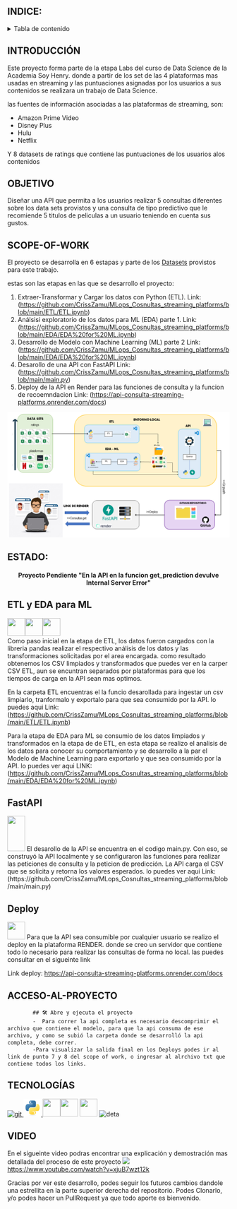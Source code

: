 ## INDICE:
<!-- TABLE OF CONTENTS -->
<details>
  <summary>Tabla de contenido</summary>
  <ol>
    <li><a href="#INDICE">ÍNDICE</a></li>
    <li><a href="#INTRODUCCIÓN">INTRODUCCIÓN</a></li>
    <li><a href="#OBJETIVO">OBJETIVO</a></li>
    <li><a href="#SCOPE-OF-WORK">SCOPE OF WORK</a></li>
    <li><a href="#ESTADO">ESTADO</a></li>
    <li><a href="#EDA-ETL">EDA - ETL</a></li>
    <li><a href="#FastAPI">FastAPI</a></li>
    <li><a href="#Deploy">Deploy</a></li>
    <li><a href="#ACCESO-AL-PROYECTO">ACCESO AL PROYECTO</a></li>
    <li><a href="#TECNOLOGÍAS">TECNOLOGÍAS UTILIZADAS</a></li>
    <li><a href="#VIDEO">VIDEO</a></li>
  </ol>
</details>

## INTRODUCCIÓN
Este proyecto forma parte de la etapa Labs del curso de Data Science de la Academia Soy Henry. donde a partir de los set de las 4 plataformas mas usadas en streaming y las puntuaciones asignadas por los usuarios a sus contenidos se realizara un trabajo de Data Science.

las fuentes de información asociadas a las plataformas de streaming, son:
- Amazon Prime Video
- Disney Plus
- Hulu
- Netflix

Y 8 datasets de ratings que contiene las puntuaciones de los usuarios alos contenidos
## OBJETIVO
Diseñar una API que permita a los usuarios realizar 5 consultas diferentes sobre los data sets provistos y una consulta de tipo predictivo que le recomiende 5 titulos de peliculas a un usuario teniendo en cuenta sus gustos.

## SCOPE-OF-WORK
El proyecto se desarrolla en 6 estapas y parte de los [Datasets](https://github.com/HX-PRomero/PI_ML_OPS)
provistos para este trabajo.

estas son las etapas en las que se desarrollo el proyecto:

1. Extraer-Transformar y Cargar los datos con Python (ETL). Link: (https://github.com/CrissZamu/MLops_Cosnultas_streaming_platforms/blob/main/ETL/ETL.ipynb)
2. Análsisi exploratorio de los datos para ML (EDA) parte 1. Link: (https://github.com/CrissZamu/MLops_Cosnultas_streaming_platforms/blob/main/EDA/EDA%20for%20ML.ipynb)
3. Desarrollo de Modelo con Machine Learning (ML) parte 2 Link: (https://github.com/CrissZamu/MLops_Cosnultas_streaming_platforms/blob/main/EDA/EDA%20for%20ML.ipynb)
4. Desarollo de una API con FastAPI Link: (https://github.com/CrissZamu/MLops_Cosnultas_streaming_platforms/blob/main/main.py)
5. Deploy de la API en Render para las funciones de consulta y la funcion de recoemndacion Link: (https://api-consulta-streaming-platforms.onrender.com/docs)

![arquitectura](https://github.com/CrissZamu/MLops_Cosnultas_streaming_platforms/blob/main/structure.png)

## ESTADO:
<h4 align="center">
 Proyecto Pendiente
 "En la API en la funcion get_prediction devulve Internal Server Error" 
</h4>

## ETL y EDA para ML
<img src="https://cdn.jsdelivr.net/gh/devicons/devicon/icons/python/python-original.svg" width=40px height=40px/><img src="https://cdn.jsdelivr.net/gh/devicons/devicon/icons/jupyter/jupyter-original-wordmark.svg" width=40px height=40px/><img src="https://cdn.jsdelivr.net/gh/devicons/devicon/icons/pandas/pandas-original.svg" width=40px height=40px/>  
Como paso inicial en la etapa de ETL, los datos fueron cargados con la libreria pandas realizar el respectivo análisis de los datos y las transformaciones solicitadas por el area encargada. como resultado obtenemos los CSV limpiados y transformados que puedes ver en la carper CSV ETL, aun se encuntran separados por plataformas para que los tiempos de carga en la API sean mas optimos.

En la carpeta ETL encuentras el la funcio desarollada para ingestar un csv limpiarlo, tranformalo y exportalo para que sea consumido por la API. lo puedes aqui Link: (https://github.com/CrissZamu/MLops_Cosnultas_streaming_platforms/blob/main/ETL/ETL.ipynb)

Para la etapa de EDA para ML se consumio de los datos limpiados y transformados en la etapa de de ETL, en esta etapa se realizo el analisis de los datos para conocer su comportamiento y se desarrollo a la par el Modelo de Machine Learning para exportarlo y que sea consumido por la API. lo puedes ver aqui LINK: (https://github.com/CrissZamu/MLops_Cosnultas_streaming_platforms/blob/main/EDA/EDA%20for%20ML.ipynb) 



## FastAPI
<img src="https://cdn.jsdelivr.net/gh/devicons/devicon/icons/fastapi/fastapi-original.svg" width=40px height=80px/>
El desarollo de la API se encuentra en el codigo main.py. Con eso, se construyó la API localmente y se configuraron las funciones para realizar las peticiones de consulta y la peticion de predicción. La API carga el CSV que se solicita y retorna los valores esperados. lo puedes ver aqui Link: (https://github.com/CrissZamu/MLops_Cosnultas_streaming_platforms/blob/main/main.py)

## Deploy  
<img src="https://intellyx.com/wp-content/uploads/2019/08/Render-cloud-intellyx-BC-logo.png" width=40px height=40px/>
Para que la API sea consumible por cualquier usuario se realizo el deploy en la plataforma RENDER. donde se creo un servidor que contiene todo lo necesario para realizar las consultas de forma no local. las puedes consultar en el sigueinte link

Link deploy: https://api-consulta-streaming-platforms.onrender.com/docs


## ACCESO-AL-PROYECTO
            ## 🛠️ Abre y ejecuta el proyecto
            -  Para correr la api completa es necesario descomprimir el archivo que contiene el modelo, para que la api consuma de ese archivo, y como se subió la carpeta donde se desarrolló la api completa, debe correr.
            -Para visualizar la salida final en los Deploys podes ir al link de punto 7 y 8 del scope of work, o ingresar al alrchivo txt que contiene todos los links.
            
 
## TECNOLOGÍAS
 <a href="https://git-scm.com/" target="_blank" rel="noreferrer"> <img src="https://www.vectorlogo.zone/logos/git-scm/git-scm-icon.svg" alt="git" width="40" height="40"/> </a> <a href="https://www.python.org" target="_blank" rel="noreferrer"> <img src="https://raw.githubusercontent.com/devicons/devicon/master/icons/python/python-original.svg" alt="python" width="40" height="40"/> </a> <img src="https://cdn.jsdelivr.net/gh/devicons/devicon/icons/jupyter/jupyter-original-wordmark.svg" width=40px height=40px/><img src="https://cdn.jsdelivr.net/gh/devicons/devicon/icons/pandas/pandas-original.svg" width=40px height=40px/> <img src="https://cdn.jsdelivr.net/gh/devicons/devicon/icons/fastapi/fastapi-original.svg" width=40px height=40px/> 
<img src="https://intellyx.com/wp-content/uploads/2019/08/Render-cloud-intellyx-BC-logo.png" alt="deta" width="40" height="80"/> 


## VIDEO
En el sigueinte video podras encontrar una explicación y demostración mas detallada del proceso de este proyecto 
<img src="https://www.vectorlogo.zone/logos/youtube/youtube-ar21.svg"/> 
https://www.youtube.com/watch?v=xjuB7wzt12k

Gracias por ver este desarrollo, podes seguir los futuros cambios dandole una estrellita en la parte superior derecha del repositorio. Podes Clonarlo, y/o podes hacer un PullRequest ya que todo aporte es bienvenido. 



